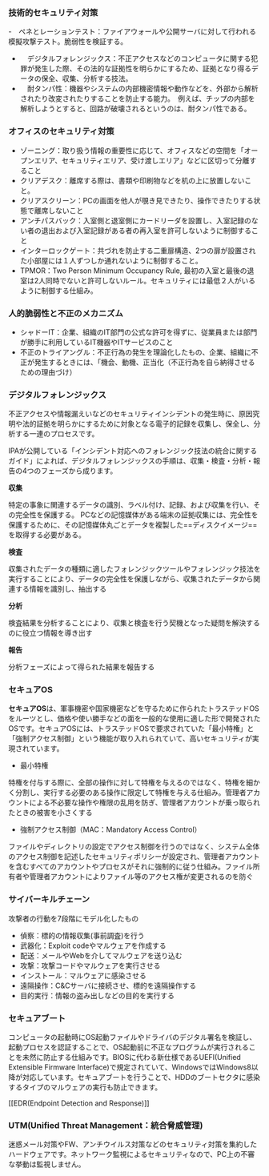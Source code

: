 ### 技術的セキュリティ対策
-　ペネとレーションテスト：ファイアウォールや公開サーバに対して行われる模擬攻撃テスト。脆弱性を検証する。
- 　デジタルフォレンジックス：不正アクセスなどのコンピュータに関する犯罪が発生した際、その法的な証拠性を明らかにするため、証拠となり得るデータの保全、収集、分析する技法。
- 　耐タンパ性：機器やシステムの内部機密情報や動作などを、外部から解析されたり改変されたりすることを防止する能力。　例えば、チップの内部を解析しようとすると、回路が破壊されるというのは、耐タンパ性である。

### オフィスのセキュリティ対策
- ゾーニング：取り扱う情報の重要性に応じて、オフィスなどの空間を「オープンエリア、セキュリティエリア、受け渡しエリア」などに区切って分離すること
- クリアデスク：離席する際は、書類や印刷物などを机の上に放置しないこと。
- クリアスクリーン：PCの画面を他人が覗き見できたり、操作できたりする状態で離席しないこと
- アンチパスバック：入室側と退室側にカードリーダを設置し、入室記録のない者の退出および入室記録がある者の再入室を許可しないように制御すること
- インターロックゲート：共づれを防止する二重扉構造、2つの扉が設置された小部屋には１人ずつしか通れないように制御すること。
- TPMOR：Two Person Minimum Occupancy Rule, 最初の入室と最後の退室は2人同時でないと許可しないルール。セキュリティには最低２人がいるように制御する仕組み。

### 人的脆弱性と不正のメカニズム
- シャドーIT：企業、組織のIT部門の公式な許可を得ずに、従業員または部門が勝手に利用しているIT機器やITサービスのこと
- 不正のトライアングル：不正行為の発生を理論化したもの、企業、組織に不正が発生するときには、「機会、動機、正当化（不正行為を自ら納得させるための理由づけ）

### デジタルフォレンジックス
不正アクセスや情報漏えいなどのセキュリティインシデントの発生時に、原因究明や法的証拠を明らかにするために対象となる電子的記録を収集し、保全し、分析する一連のプロセスです。  
  
IPAが公開している「インシデント対応へのフォレンジック技法の統合に関するガイド」によれば、デジタルフォレンジックスの手順は、収集・検査・分析・報告の4つのフェーズから成ります。

**収集**

特定の事象に関連するデータの識別、ラベル付け、記録、および収集を行い、その完全性を保護する。
PCなどの記憶媒体がある端末の証拠収集には、完全性を保護するために、その記憶媒体丸ごとデータを複製した==ディスクイメージ==を取得する必要がある。

**検査**

収集されたデータの種類に適したフォレンジックツールやフォレンジック技法を実行することにより、データの完全性を保護しながら、収集されたデータから関連する情報を識別し、抽出する

**分析**

検査結果を分析することにより、収集と検査を行う契機となった疑問を解決するのに役立つ情報を導き出す

**報告**

分析フェーズによって得られた結果を報告する

### セキュアOS
**セキュアOS**は、軍事機密や国家機密などを守るために作られたトラステッドOSをルーツとし、価格や使い勝手などの面を一般的な使用に適した形で開発されたOSです。セキュアOSには、トラステッドOSで要求されていた「最小特権」と「強制アクセス制御」という機能が取り入れられていて、高いセキュリティが実現されています。

- 最小特権

特権を付与する際に、全部の操作に対して特権を与えるのではなく、特権を細かく分割し、実行する必要のある操作に限定して特権を与える仕組み。管理者アカウントによる不必要な操作や権限の乱用を防ぎ、管理者アカウントが乗っ取られたときの被害を小さくする

- 強制アクセス制御（MAC：Mandatory Access Control）

ファイルやディレクトリの設定でアクセス制御を行うのではなく、システム全体のアクセス制御を記述したセキュリティポリシーが設定され、管理者アカウントを含むすべてのアカウントやプロセスがそれに強制的に従う仕組み。ファイル所有者や管理者アカウントによりファイル等のアクセス権が変更されるのを防ぐ

### サイバーキルチェーン
攻撃者の行動を7段階にモデル化したもの
- 偵察：標的の情報収集(事前調査)を行う
- 武器化：Exploit codeやマルウェアを作成する
- 配送：メールやWebを介してマルウェアを送り込む
- 攻撃：攻撃コードやマルウェアを実行させる
- インストール：マルウェアに感染させる
- 遠隔操作：C&Cサーバに接続させ、標的を遠隔操作する
- 目的実行：情報の盗み出しなどの目的を実行する

### セキュアブート
コンピュータの起動時にOS起動ファイルやドライバのデジタル署名を検証し、起動プロセスを認証することで、OS起動前に不正なプログラムが実行されることを未然に防止する仕組みです。BIOSに代わる新仕様であるUEFI(Unified Extensible Firmware Interface)で規定されていて、WindowsではWindows8以降が対応しています。セキュアブートを行うことで、HDDのブートセクタに感染するタイプのマルウェアの実行も防止できます。

[[EDR(Endpoint Detection and Response)]]
### UTM(Unified Threat Management：統合脅威管理)
迷惑メール対策やFW、アンチウイルス対策などのセキュリティ対策を集約したハードウェアです。ネットワーク監視によるセキュリティなので、PC上の不審な挙動は監視しません。